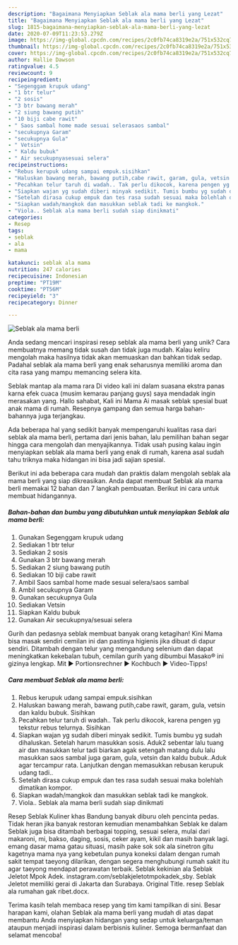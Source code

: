 ```yaml
---
description: "Bagaimana Menyiapkan Seblak ala mama berli yang Lezat"
title: "Bagaimana Menyiapkan Seblak ala mama berli yang Lezat"
slug: 1815-bagaimana-menyiapkan-seblak-ala-mama-berli-yang-lezat
date: 2020-07-09T11:23:53.279Z
image: https://img-global.cpcdn.com/recipes/2c0fb74ca8319e2a/751x532cq70/seblak-ala-mama-berli-foto-resep-utama.jpg
thumbnail: https://img-global.cpcdn.com/recipes/2c0fb74ca8319e2a/751x532cq70/seblak-ala-mama-berli-foto-resep-utama.jpg
cover: https://img-global.cpcdn.com/recipes/2c0fb74ca8319e2a/751x532cq70/seblak-ala-mama-berli-foto-resep-utama.jpg
author: Hallie Dawson
ratingvalue: 4.5
reviewcount: 9
recipeingredient:
- "Segenggam krupuk udang"
- "1 btr telur"
- "2 sosis"
- "3 btr bawang merah"
- "2 siung bawang putih"
- "10 biji cabe rawit"
- " Saos sambal home made sesuai selerasaos sambal"
- "secukupnya Garam"
- "secukupnya Gula"
- " Vetsin"
- " Kaldu bubuk"
- " Air secukupnyasesuai selera"
recipeinstructions:
- "Rebus kerupuk udang sampai empuk.sisihkan"
- "Haluskan bawang merah, bawang putih,cabe rawit, garam, gula, vetsin dan kaldu bubuk. Sisihkan"
- "Pecahkan telur taruh di wadah.. Tak perlu dikocok, karena pengen yg tekstur rebus telurnya. Sisihkan"
- "Siapkan wajan yg sudah diberi minyak sedikit. Tumis bumbu yg sudah dihaluskan. Setelah harum masukkan sosis. Aduk2 sebentar lalu tuang air dan masukkan telur tadi biarkan agak setengah matang dulu lalu masukkan saos sambal juga garam, gula, vetsin dan kaldu bubuk..Aduk agar tercampur rata. Lanjutkan dengan memasukkan rebusan kerupuk udang tadi.."
- "Setelah dirasa cukup empuk dan tes rasa sudah sesuai maka bolehlah dimatikan kompor."
- "Siapkan wadah/mangkok dan masukkan seblak tadi ke mangkok."
- "Viola.. Seblak ala mama berli sudah siap dinikmati"
categories:
- Resep
tags:
- seblak
- ala
- mama

katakunci: seblak ala mama 
nutrition: 247 calories
recipecuisine: Indonesian
preptime: "PT19M"
cooktime: "PT56M"
recipeyield: "3"
recipecategory: Dinner

---
```



![Seblak ala mama berli](https://img-global.cpcdn.com/recipes/2c0fb74ca8319e2a/751x532cq70/seblak-ala-mama-berli-foto-resep-utama.jpg)

Anda sedang mencari inspirasi resep seblak ala mama berli yang unik? Cara membuatnya memang tidak susah dan tidak juga mudah. Kalau keliru mengolah maka hasilnya tidak akan memuaskan dan bahkan tidak sedap. Padahal seblak ala mama berli yang enak seharusnya memiliki aroma dan cita rasa yang mampu memancing selera kita.

Seblak mantap ala mama rara Di video kali ini dalam suasana ekstra panas karna efek cuaca (musim kemarau panjang guys) saya mendadak ingin merasakan yang. Hallo sahabat, Kali ini Mama Ai masak seblak spesial buat anak mama di rumah. Resepnya gampang dan semua harga bahan-bahannya juga terjangkau.

Ada beberapa hal yang sedikit banyak mempengaruhi kualitas rasa dari seblak ala mama berli, pertama dari jenis bahan, lalu pemilihan bahan segar hingga cara mengolah dan menyajikannya. Tidak usah pusing kalau ingin menyiapkan seblak ala mama berli yang enak di rumah, karena asal sudah tahu triknya maka hidangan ini bisa jadi sajian spesial.


Berikut ini ada beberapa cara mudah dan praktis dalam mengolah seblak ala mama berli yang siap dikreasikan. Anda dapat membuat Seblak ala mama berli memakai 12 bahan dan 7 langkah pembuatan. Berikut ini cara untuk membuat hidangannya.

<!--inarticleads1-->

##### Bahan-bahan dan bumbu yang dibutuhkan untuk menyiapkan Seblak ala mama berli:

1. Gunakan Segenggam krupuk udang
1. Sediakan 1 btr telur
1. Sediakan 2 sosis
1. Gunakan 3 btr bawang merah
1. Sediakan 2 siung bawang putih
1. Sediakan 10 biji cabe rawit
1. Ambil  Saos sambal home made sesuai selera/saos sambal
1. Ambil secukupnya Garam
1. Gunakan secukupnya Gula
1. Sediakan  Vetsin
1. Siapkan  Kaldu bubuk
1. Gunakan  Air secukupnya/sesuai selera


Gurih dan pedasnya seblak membuat banyak orang ketagihan! Kini Mama bisa masak sendiri cemilan ini dan pastinya higienis jika dibuat di dapur sendiri. Ditambah dengan telur yang mengandung selenium dan dapat meningkatkan kekebalan tubuh, cemilan gurih yang dibumbui Masako® ini gizinya lengkap. Mit ► Portionsrechner ► Kochbuch ► Video-Tipps! 

<!--inarticleads2-->

##### Cara membuat Seblak ala mama berli:

1. Rebus kerupuk udang sampai empuk.sisihkan
1. Haluskan bawang merah, bawang putih,cabe rawit, garam, gula, vetsin dan kaldu bubuk. Sisihkan
1. Pecahkan telur taruh di wadah.. Tak perlu dikocok, karena pengen yg tekstur rebus telurnya. Sisihkan
1. Siapkan wajan yg sudah diberi minyak sedikit. Tumis bumbu yg sudah dihaluskan. Setelah harum masukkan sosis. Aduk2 sebentar lalu tuang air dan masukkan telur tadi biarkan agak setengah matang dulu lalu masukkan saos sambal juga garam, gula, vetsin dan kaldu bubuk..Aduk agar tercampur rata. Lanjutkan dengan memasukkan rebusan kerupuk udang tadi..
1. Setelah dirasa cukup empuk dan tes rasa sudah sesuai maka bolehlah dimatikan kompor.
1. Siapkan wadah/mangkok dan masukkan seblak tadi ke mangkok.
1. Viola.. Seblak ala mama berli sudah siap dinikmati


Resep Seblak Kuliner khas Bandung banyak diburu oleh pencinta pedas. Tidak heran jika banyak restoran kemudian menambahkan Seblak ke dalam Seblak juga bisa ditambah berbagai topping, sesuai selera, mulai dari makaroni, mi, bakso, daging, sosis, ceker ayam, kikil dan masih banyak lagi. emang dasar mama gatau situasi, masih pake sok sok ala sinetron gitu kagetnya mama nya yang kebetulan punya koneksi dalam dengan rumah sakit tempat taeyong dilarikan, dengan segera menghubungi rumah sakit itu agar taeyong mendapat perawatan terbaik. Seblak kekinian ala Seblak Jeletot Mpok Adek. instagram.com/seblakjeletotmpokadek_sby. Seblak Jeletot memiliki gerai di Jakarta dan Surabaya. Original Title. resep Seblak ala rumahan gak ribet.docx. 

Terima kasih telah membaca resep yang tim kami tampilkan di sini. Besar harapan kami, olahan Seblak ala mama berli yang mudah di atas dapat membantu Anda menyiapkan hidangan yang sedap untuk keluarga/teman ataupun menjadi inspirasi dalam berbisnis kuliner. Semoga bermanfaat dan selamat mencoba!
